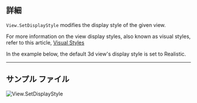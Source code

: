 ## 詳細
`View.SetDisplayStyle` modifies the display style of the given view.

For more information on the view display styles, also known as visual styles, refer to this article, [Visual Styles](https://help.autodesk.com/view/RVT/2025/ENU/?guid=GUID-12C2D6B0-71ED-490E-9CC6-AD3C635F092B)

In the example below, the default 3d view's display style is set to Realistic.
___
## サンプル ファイル

![View.SetDisplayStyle](./Revit.Elements.Views.View.SetDisplayStyle_img.jpg)
